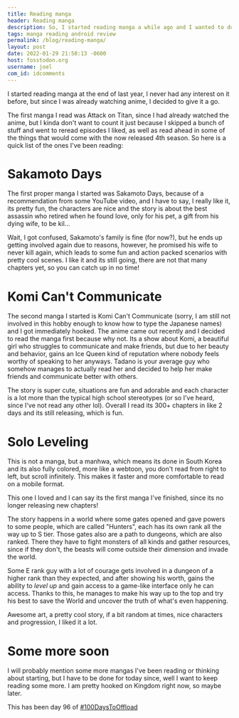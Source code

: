 ```yaml
---
title: Reading manga
header: Reading manga
description: So, I started reading manga a while ago and I wanted to do share some quick thoughts about the first 3 mangas I started reading!
tags: manga reading android review
permalink: /blog/reading-manga/
layout: post
date: 2022-01-29 21:50:13 -0600
host: fosstodon.org
username: joel
com_id: idcomments
---
```


I started reading manga at the end of last year, I never had any interest on it before, but since I was already watching anime, I decided to give it a go.

The first manga I read was Attack on Titan, since I had already watched the anime, but I kinda don't want to count it just because I skipped a bunch of stuff and went to reread episodes I liked, as well as read ahead in some of the things that would come with the now released 4th season. So here is a quick list of the ones I've been reading:

# Sakamoto Days

The first proper manga I started was Sakamoto Days, because of a recommendation from some YouTube video, and I have to say, I really like it, its pretty fun, the characters are nice and the story is about the best assassin who retired when he found love, only for his pet, a gift from his dying wife, to be kil...

Wait, I got confused, Sakamoto's family is fine (for now?), but he ends up getting involved again due to reasons, however, he promised his wife to never kill again, which leads to some fun and action packed scenarios with pretty cool scenes. I like it and its still going, there are not that many chapters yet, so you can catch up in no time!

# Komi Can't Communicate

The second manga I started is Komi Can't Communicate (sorry, I am still not involved in this hobby enough to know how to type the Japanese names) and I got immediately hooked. The anime came out recently and I decided to read the manga first because why not. Its a show about Komi, a beautiful girl who struggles to communicate and make friends, but due to her beauty and behavior, gains an Ice Queen kind of reputation where nobody feels worthy of speaking to her anyways. Tadano is your average guy who somehow manages to actually read her and decided to help her make friends and communicate better with others. 

The story is super cute, situations are fun and adorable and each character is a lot more than the typical high school stereotypes (or so I've heard, since I've not read any other lol). Overall I read its 300+ chapters in like 2 days and its still releasing, which is fun.

# Solo Leveling

This is not a manga, but a manhwa, which means its done in South Korea and its also fully colored, more like a webtoon, you don't read from right to left, but scroll infinitely. This makes it faster and more comfortable to read on a mobile format.

This one I loved and I can say its the first manga I've finished, since its no longer releasing new chapters! 

The story happens in a world where some gates opened and gave powers to some people, which are called "Hunters", each has its own rank all the way up to S tier. Those gates also are a path to dungeons, which are also ranked. There they have to fight monsters of all kinds and gather resources, since if they don't, the beasts will come outside their dimension and invade the world.

Some E rank guy with a lot of courage gets involved in a dungeon of a higher rank than they expected, and after showing his worth, gains the ability to *level up* and gain access to a game-like interface only he can access. Thanks to this, he manages to make his way up to the top and try his best to save the World and uncover the truth of what's even happening.

Awesome art, a pretty cool story, if a bit random at times, nice characters and progression, I liked it a lot.

# Some more soon

I will probably mention some more mangas I've been reading or thinking about starting, but I have to be done for today since, well I want to keep reading some more. I am pretty hooked on Kingdom right now, so maybe later.

This has been day 96 of [#100DaysToOffload](https://100daystooffload.com)
